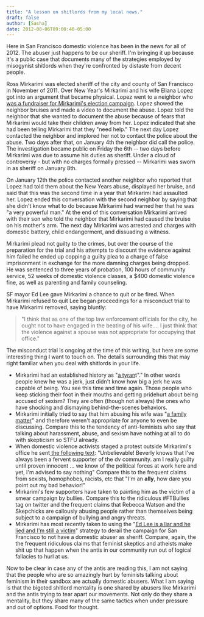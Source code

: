 ```yaml
---
title: "A lesson on shitlords from my local news."
draft: false
author: [Sasha]
date: 2012-08-06T09:00:40-05:00
---
```


Here in San Francisco domestic violence has been in the news for all of 2012. The abuser just happens to be our sheriff. I'm bringing it up because it's a public case that documents many of the strategies employed by misogynist shitlords when they're confronted by distaste from decent people.

Ross Mirkarimi was elected sheriff of the city and county of San Francisco in November of 2011. Over New Year's Mirkarimi and his wife Eliana Lopez got into an argument that became physical. Lopez went to a neighbor who [was a fundraiser for Mirkarimi's election campaign](http://blogs.sfweekly.com/thesnitch/2012/01/ross_mirkarimi_ivory_madison.php). Lopez showed the neighbor bruises and made a video to document the abuse. Lopez told the neighbor that she wanted to document the abuse because of fears that Mirkarimi would take their children away from her. Lopez indicated that she had been telling Mirkarimi that they "need help." The next day Lopez contacted the neighbor and implored her not to contact the police about the abuse. Two days after that, on January 4th the neighbor did call the police. The investigation became public on Friday the 6th -- two days before Mirkarimi was due to assume his duties as sheriff. Under a cloud of controversy - but with no charges formally pressed -- Mirkarimi was sworn in as sheriff on January 8th.

On January 12th the police contacted another neighbor who reported that Lopez had told them about the New Years abuse, displayed her bruise, and said that this was the second time in a year that Mirkarimi had assaulted her. Lopez ended this conversation with the second neighbor by saying that she didn't know what to do because Mirkarimi had warned her that he was "a very powerful man." At the end of this conversation Mirkarimi arrived with their son who told the neighbor that Mirkarimi had caused the bruise on his mother's arm. The next day Mirkarimi was arrested and charges with domestic battery, child endangerment, and dissuading a witness.

Mirkarimi plead not guilty to the crimes, but over the course of the preparation for the trial and his attempts to discount the evidence against him failed he ended up copping a guilty plea to a charge of false imprisonment in exchange for the more damning charges being dropped. He was sentenced to three years of probation, 100 hours of community service, 52 weeks of domestic violence classes, a $400 domestic violence fine, as well as parenting and family counseling.

SF mayor Ed Lee gave Mirkarimi a chance to quit or be fired. When Mirkarimi refused to quit Lee began proceedings for a misconduct trial to have Mirkarimi removed, saying bluntly:

> "I think that as one of the top law enforcement officials for the city, he ought not to have engaged in the beating of his wife.... I just think that the violence against a spouse was not appropriate for occupying that office."

The misconduct trial is ongoing at the time of this writing, but here are some interesting thing I want to touch on. The details surrounding this that may right familiar when you deal with shitlords in your life.
* Mirkarimi had an established history as "[a tyran](http://blogs.sfweekly.com/thesnitch/2012/01/ross_mirkarimi_tyrant_backstor.php)t"." In other words people knew he was a jerk, just didn't know how big a jerk he was capable of being. You see this time and time again. Those people who keep sticking their foot in their mouths and getting pridehurt about being accused of sexism? They are often (though not always) the ones who have shocking and dismaying behind-the-scenes behaviors.
* Mirkarimi initially tried to say that him abusing his wife was "[a family matter](http://blogs.sfweekly.com/thesnitch/2012/01/ross_mirkarimi_family_matter.php)" and therefore weren't appropriate for anyone to even be discussing. Compare this to the tendency of anti-feminists who say that talking about harassment, abuse, and sexism have nothing at all to do with skepticism so STFU already.
* When domestic violence activists staged a protest outside Mirkarimi's office he sent[ the following text](http://blogs.sfweekly.com/thesnitch/2012/06/ross_mirkarimi_text_messages_r.php): "Unbelievable! Beverly knows that I've always been a fervent supporter of the dv community. am I really guilty until proven innocent ... we know of the political forces at work here and yet, I'm advised to say nothing" Compare this to the frequent claims from sexists, homophobes, racists, etc that "I'm an __ally__, how dare you point out my bad behavior!"
* Mirkarimi's few supporters have taken to painting him as the victim of a smear campaign by bullies. Compare this to the ridiculous #FTBullies tag on twitter and the frequent claims that Rebecca Watson and the Skepchicks are callously abusing people rather than themselves being subject to a campaign of bullying and angry threats.
* Mirkarimi has most recently taken to using the "[Ed Lee is a liar and he lied and I'm still a victim](http://www.sfexaminer.com/local/2012/07/mayor-ed-lee-indignant-over-perjury-claims-ross-mirkarimi-case)" strategy to derail the campaign for San Francisco to not have a domestic abuser as sheriff. Compare, again, the the frequent ridiculous claims that feminist skeptics and atheists make shit up that happen when the antis in our community run out of logical fallacies to hurl at us.

Now to be clear in case any of the antis are reading this, I am not saying that the people who are so amazingly hurt by feminists talking about feminism in their sandbox are actually domestic abusers. What I am saying is that the bigoted shitlord mentality is one shared by abusers like Mirkarimi and the antis trying to tear apart our movements. Not only do they share a mentality, but they share many of the same tactics when under pressure and out of options. Food for thought.